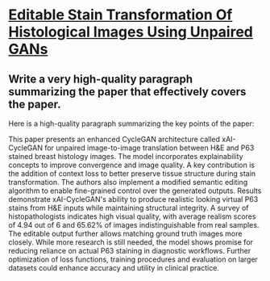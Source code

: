 # [Editable Stain Transformation Of Histological Images Using Unpaired GANs](https://arxiv.org/abs/2312.03647)

## Write a very high-quality paragraph summarizing the paper that effectively covers the paper.

 Here is a high-quality paragraph summarizing the key points of the paper:

This paper presents an enhanced CycleGAN architecture called xAI-CycleGAN for unpaired image-to-image translation between H&E and P63 stained breast histology images. The model incorporates explainability concepts to improve convergence and image quality. A key contribution is the addition of context loss to better preserve tissue structure during stain transformation. The authors also implement a modified semantic editing algorithm to enable fine-grained control over the generated outputs. Results demonstrate xAI-CycleGAN's ability to produce realistic looking virtual P63 stains from H&E inputs while maintaining structural integrity. A survey of histopathologists indicates high visual quality, with average realism scores of 4.94 out of 6 and 65.62% of images indistinguishable from real samples. The editable output further allows matching ground truth images more closely. While more research is still needed, the model shows promise for reducing reliance on actual P63 staining in diagnostic workflows. Further optimization of loss functions, training procedures and evaluation on larger datasets could enhance accuracy and utility in clinical practice.
